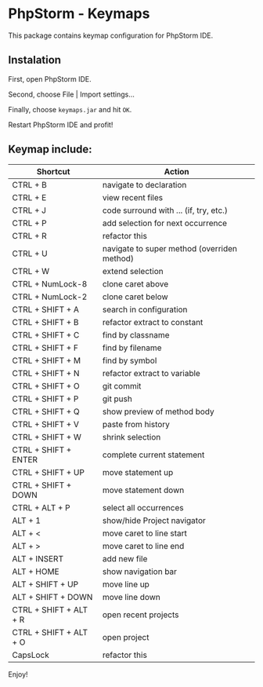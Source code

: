 # PhpStorm - Keymaps

This package contains keymap configuration for PhpStorm IDE.


## Instalation

First, open PhpStorm IDE.

Second, choose File | Import settings...

Finally, choose `keymaps.jar` and hit `OK`.

Restart PhpStorm IDE and profit!


## Keymap include:

| Shortcut               | Action                                      |
| -----------------------|---------------------------------------------|
| CTRL + B               | navigate to declaration                     |
| CTRL + E               | view recent files                           |
| CTRL + J               | code surround with ... (if, try, etc.)      |
| CTRL + P               | add selection for next occurrence           |
| CTRL + R               | refactor this                               |
| CTRL + U               | navigate to super method (overriden method) |
| CTRL + W               | extend selection                            |
| CTRL + NumLock-8       | clone caret above                           |
| CTRL + NumLock-2       | clone caret below                           |
| CTRL + SHIFT + A       | search in configuration                     |
| CTRL + SHIFT + B       | refactor extract to constant                |
| CTRL + SHIFT + C       | find by classname                           |
| CTRL + SHIFT + F       | find by filename                            |
| CTRL + SHIFT + M       | find by symbol                              |
| CTRL + SHIFT + N       | refactor extract to variable                |
| CTRL + SHIFT + O       | git commit                                  |
| CTRL + SHIFT + P       | git push                                    |
| CTRL + SHIFT + Q       | show preview of method body                 |
| CTRL + SHIFT + V       | paste from history                          |
| CTRL + SHIFT + W       | shrink selection                            |
| CTRL + SHIFT + ENTER   | complete current statement                  |
| CTRL + SHIFT + UP      | move statement up                           |
| CTRL + SHIFT + DOWN    | move statement down                         |
| CTRL + ALT + P         | select all occurrences                      |
| ALT + 1                | show/hide Project navigator                 |
| ALT + <                | move caret to line start                    |
| ALT + >                | move caret to line end                      |
| ALT + INSERT           | add new file                                |
| ALT + HOME             | show navigation bar                         |
| ALT + SHIFT + UP       | move line up                                |
| ALT + SHIFT + DOWN     | move line down                              |
| CTRL + SHIFT + ALT + R | open recent projects                        |
| CTRL + SHIFT + ALT + O | open project                                |
| CapsLock               | refactor this                               |

Enjoy!
